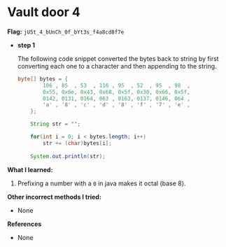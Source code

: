 # Vault door 4

**Flag:** `jU5t_4_bUnCh_0f_bYt3s_f4a8cd8f7e`


- **step 1**

    The following code snippet converted the bytes back to string by first converting each one to a character and then appending to the string.

    ```java
    byte[] bytes = {
            106 , 85  , 53  , 116 , 95  , 52  , 95  , 98  ,
            0x55, 0x6e, 0x43, 0x68, 0x5f, 0x30, 0x66, 0x5f,
            0142, 0131, 0164, 063 , 0163, 0137, 0146, 064 ,
            'a' , '8' , 'c' , 'd' , '8' , 'f' , '7' , 'e' ,
        };

        String str = "";

        for(int i = 0; i < bytes.length; i++)
            str += (char)bytes[i];
        
        System.out.println(str);
    ```

**What I learned:**

1. Prefixing a number with a `0` in java makes it octal (base 8). 

**Other incorrect methods I tried:**

- None

**References**

- None



